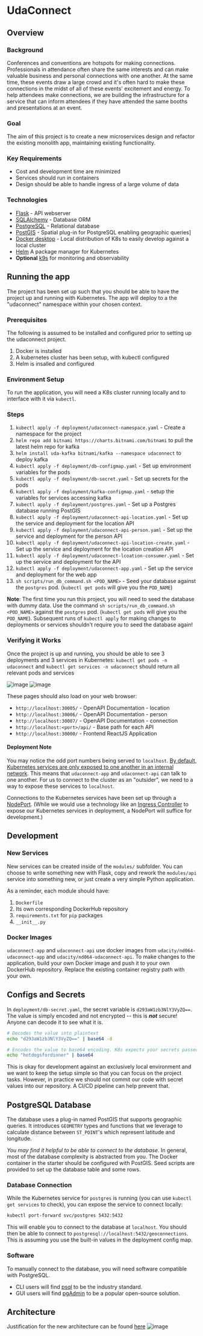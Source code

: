# UdaConnect
## Overview
### Background
Conferences and conventions are hotspots for making connections. Professionals in attendance often share the same interests and can make valuable business and personal connections with one another. At the same time, these events draw a large crowd and it's often hard to make these connections in the midst of all of these events' excitement and energy. To help attendees make connections, we are building the infrastructure for a service that can inform attendees if they have attended the same booths and presentations at an event.

### Goal
The aim of this project is to create a new microservices design and refactor the existing monolith app, maintaining existing functionality. 

### Key Requirements
* Cost and development time are minimized
* Services should run in containers
* Design should be able to handle ingress of a large volume of data

### Technologies
* [Flask](https://flask.palletsprojects.com/en/1.1.x/) - API webserver
* [SQLAlchemy](https://www.sqlalchemy.org/) - Database ORM
* [PostgreSQL](https://www.postgresql.org/) - Relational database
* [PostGIS](https://postgis.net/) - Spatial plug-in for PostgreSQL enabling geographic queries]
* [Docker desktop](https://docs.docker.com/desktop/kubernetes/) - Local distribution of K8s to easily develop against a local cluster
* [Helm](https://helm.sh/) A package manager for Kubernetes
* **Optional** [k9s](https://k9scli.io/) for monitoring and observability

## Running the app
The project has been set up such that you should be able to have the project up and running with Kubernetes. The app will deploy to a the "udaconnect" namespace within your chosen context.

### Prerequisites
The following is assumed to be installed and configured prior to setting up the udaconnect project.

1. Docker is installed
2. A kubernetes cluster has been setup, with kubectl configured
3. Helm is insalled and configured

### Environment Setup
To run the application, you will need a K8s cluster running locally and to interface with it via `kubectl`. 

### Steps
1. `kubectl apply -f deployment/udaconnect-namespace.yaml` - Create a namespace for the project
2. `helm repo add bitnami https://charts.bitnami.com/bitnami` to pull the latest helm repo for kafka
3. `helm install uda-kafka bitnami/kafka --namespace udaconnect` to deploy kafka
4. `kubectl apply -f deployment/db-configmap.yaml` - Set up environment variables for the pods
5. `kubectl apply -f deployment/db-secret.yaml` - Set up secrets for the pods
6. `kubectl apply -f deployment/kafka-configmap.yaml` - setup the variables for services accessing kafka
7. `kubectl apply -f deployment/postgres.yaml` - Set up a Postgres database running PostGIS
8. `kubectl apply -f deployment/udaconnect-api-location.yaml` - Set up the service and deployment for the location API
9. `kubectl apply -f deployment/udaconnect-api-person.yaml` - Set up the service and deployment for the person API
10. `kubectl apply -f deployment/udaconnect-api-location-create.yaml` - Set up the service and deployment for the location creation API
11. `kubectl apply -f deployment/udaconnect-lcoation-consumer.yaml` - Set up the service and deployment for the API
12. `kubectl apply -f deployment/udaconnect-app.yaml` - Set up the service and deployment for the web app
13. `sh scripts/run_db_command.sh <POD_NAME>` - Seed your database against the `postgres` pod. (`kubectl get pods` will give you the `POD_NAME`)


**Note**: The first time you run this project, you will need to seed the database with dummy data. Use the command `sh scripts/run_db_command.sh <POD_NAME>` against the `postgres` pod. (`kubectl get pods` will give you the `POD_NAME`). Subsequent runs of `kubectl apply` for making changes to deployments or services shouldn't require you to seed the database again!

### Verifying it Works
Once the project is up and running, you should be able to see 3 deployments and 3 services in Kubernetes:
`kubectl get pods -n udaconnect` and `kubectl get services -n udaconnect` should return all relevant pods and services

![image](docs/pods_screenshot.png) ![image](docs/services_screenshot.png)

These pages should also load on your web browser:
* `http://localhost:30005/` - OpenAPI Documentation - location
* `http://localhost:30006/` - OpenAPI Documentation - person
* `http://localhost:30007/` - OpenAPI Documentation - connection
* `http://localhost:<port>/api/` - Base path for each API
* `http://localhost:30000/` - Frontend ReactJS Application

#### Deployment Note
You may notice the odd port numbers being served to `localhost`. [By default, Kubernetes services are only exposed to one another in an internal network](https://kubernetes.io/docs/concepts/services-networking/service/). This means that `udaconnect-app` and `udaconnect-api` can talk to one another. For us to connect to the cluster as an "outsider", we need to a way to expose these services to `localhost`.

Connections to the Kubernetes services have been set up through a [NodePort](https://kubernetes.io/docs/concepts/services-networking/service/#nodeport). (While we would use a technology like an [Ingress Controller](https://kubernetes.io/docs/concepts/services-networking/ingress-controllers/) to expose our Kubernetes services in deployment, a NodePort will suffice for development.)

## Development
### New Services
New services can be created inside of the `modules/` subfolder. You can choose to write something new with Flask, copy and rework the `modules/api` service into something new, or just create a very simple Python application.

As a reminder, each module should have:
1. `Dockerfile`
2. Its own corresponding DockerHub repository
3. `requirements.txt` for `pip` packages
4. `__init__.py`

### Docker Images
`udaconnect-app` and `udaconnect-api` use docker images from `udacity/nd064-udaconnect-app` and `udacity/nd064-udaconnect-api`. To make changes to the application, build your own Docker image and push it to your own DockerHub repository. Replace the existing container registry path with your own.

## Configs and Secrets
In `deployment/db-secret.yaml`, the secret variable is `d293aW1zb3NlY3VyZQ==`. The value is simply encoded and not encrypted -- this is ***not*** secure! Anyone can decode it to see what it is.
```bash
# Decodes the value into plaintext
echo "d293aW1zb3NlY3VyZQ==" | base64 -d

# Encodes the value to base64 encoding. K8s expects your secrets passed in with base64
echo "hotdogsfordinner" | base64
```
This is okay for development against an exclusively local environment and we want to keep the setup simple so that you can focus on the project tasks. However, in practice we should not commit our code with secret values into our repository. A CI/CD pipeline can help prevent that.

## PostgreSQL Database
The database uses a plug-in named PostGIS that supports geographic queries. It introduces `GEOMETRY` types and functions that we leverage to calculate distance between `ST_POINT`'s which represent latitude and longitude.

_You may find it helpful to be able to connect to the database_. In general, most of the database complexity is abstracted from you. The Docker container in the starter should be configured with PostGIS. Seed scripts are provided to set up the database table and some rows.
### Database Connection
While the Kubernetes service for `postgres` is running (you can use `kubectl get services` to check), you can expose the service to connect locally:
```bash
kubectl port-forward svc/postgres 5432:5432
```
This will enable you to connect to the database at `localhost`. You should then be able to connect to `postgresql://localhost:5432/geoconnections`. This is assuming you use the built-in values in the deployment config map.
### Software
To manually connect to the database, you will need software compatible with PostgreSQL.
* CLI users will find [psql](http://postgresguide.com/utilities/psql.html) to be the industry standard.
* GUI users will find [pgAdmin](https://www.pgadmin.org/) to be a popular open-source solution.

## Architecture 
Justification for the new architecture can be found [here](docs/architecture_decisions.txt)
![image](docs/architecture_design-withloc.png)
